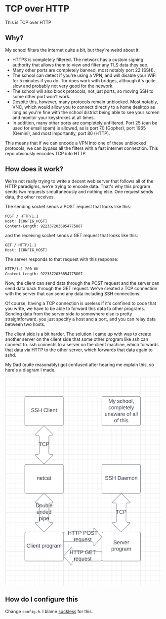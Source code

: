 # TCP over HTTP

This is TCP over HTTP

## Why?

My school filters the internet quite a bit, but they're weird about it.

* HTTPS is completely filtered. The network has a custom signing authority that
allows them to view and filter any TLS data they see.
* Many other ports are completely banned, most notably port 22 (SSH).
* The school can detect if you're using a VPN, and will disable your WiFi for 5
minutes if you do. Tor does work with bridges, although it's quite slow and
probably not very good for the network.
* The school will also block protocols, not just ports, so moving SSH to some
other port won't work.
* Despite this, however, many protocols remain unblocked. Most notably, VNC,
which would allow you to connect directly to a home desktop as long as you're
fine with the school district being able to see your screen and monitor your
keystrokes at all times.
* In addition, many other ports are completely unfiltered. Port 25 (can be used
for email spam) is allowed, as is port 70 (Gopher), port 1965 (Gemini), and most
importantly, port 80 (HTTP).

This means that if we can encode a VPN into one of these unblocked protocols, we
can bypass all the filters with a fast internet connection. This repo obviously
encodes TCP into HTTP.

## How does it work?

We're not really trying to write a decent web server that follows all of the
HTTP paradigms, we're trying to encode data. That's why this program sends two
requests simultaneously and nothing else. One request sends data, the other
receives.

The sending socket sends a POST request that looks like this:

    POST / HTTP/1.1
    Host: [CONFIG_HOST]
    Content-Length: 9223372036854775807

and the receiving socket sends a GET request that looks like this:

    GET / HTTP/1.1
    Host: [CONFIG_HOST]

The server responds to that request with this response:

    HTTP/1.1 200 OK
    Content-Length: 9223372036854775807

Now, the client can send data through the POST request and the server can send
data back through the GET request. We've created a TCP connection with the
server that can send any data including SSH connections.

Of course, having a TCP connection is useless if it's confined to code that you
write, we have to be able to forward this data to other programs. Sending data
from the server side to somewhere else is pretty straightforward, you just
specify a host and a port, and you can relay data between two hosts.

The client side is a bit harder. The solution I came up with was to create
another server on the client side that some other program like ssh can connect
to. ssh connects to a server on the client machine, which forwards that data via
HTTP to the other server, which forwards that data again to sshd.

My Dad (quite reasonably) got confused after hearing me explain this, so here's
a diagram I made.

![Diagram explaining this cursed configuration](https://raw.githubusercontent.com/NateChoe1/tcp-over-http/master/diagram.png)

## How do I configure this

Change `config.h`. I blame [suckless](https://suckless.org) for this.
